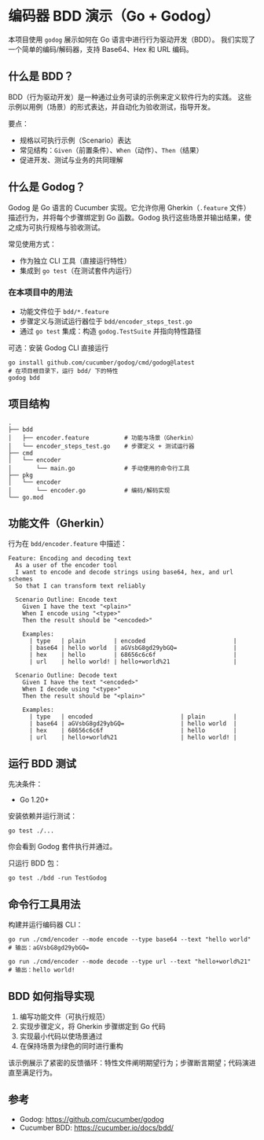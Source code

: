# 编码器 BDD 演示（Go + Godog）

本项目使用 `godog` 展示如何在 Go 语言中进行行为驱动开发（BDD）。
我们实现了一个简单的编码/解码器，支持 Base64、Hex 和 URL 编码。

## 什么是 BDD？

BDD（行为驱动开发）是一种通过业务可读的示例来定义软件行为的实践。
这些示例以用例（场景）的形式表达，并自动化为验收测试，指导开发。

要点：
- 规格以可执行示例（Scenario）表达
- 常见结构：`Given`（前置条件）、`When`（动作）、`Then`（结果）
- 促进开发、测试与业务的共同理解

## 什么是 Godog？

Godog 是 Go 语言的 Cucumber 实现。它允许你用 Gherkin（`.feature` 文件）描述行为，并将每个步骤绑定到 Go 函数。Godog 执行这些场景并输出结果，使之成为可执行规格与验收测试。

常见使用方式：
- 作为独立 CLI 工具（直接运行特性）
- 集成到 `go test`（在测试套件内运行）

### 在本项目中的用法

- 功能文件位于 `bdd/*.feature`
- 步骤定义与测试运行器位于 `bdd/encoder_steps_test.go`
- 通过 `go test` 集成：构造 `godog.TestSuite` 并指向特性路径

可选：安装 Godog CLI 直接运行

```
go install github.com/cucumber/godog/cmd/godog@latest
# 在项目根目录下，运行 bdd/ 下的特性
godog bdd
```

## 项目结构

```
.
├── bdd
│   ├── encoder.feature          # 功能与场景（Gherkin）
│   └── encoder_steps_test.go    # 步骤定义 + 测试运行器
├── cmd
│   └── encoder
│       └── main.go              # 手动使用的命令行工具
├── pkg
│   └── encoder
│       └── encoder.go           # 编码/解码实现
└── go.mod
```

## 功能文件（Gherkin）

行为在 `bdd/encoder.feature` 中描述：

```
Feature: Encoding and decoding text
  As a user of the encoder tool
  I want to encode and decode strings using base64, hex, and url schemes
  So that I can transform text reliably

  Scenario Outline: Encode text
    Given I have the text "<plain>"
    When I encode using "<type>"
    Then the result should be "<encoded>"

    Examples:
      | type   | plain        | encoded                         |
      | base64 | hello world  | aGVsbG8gd29ybGQ=                |
      | hex    | hello        | 68656c6c6f                      |
      | url    | hello world! | hello+world%21                  |

  Scenario Outline: Decode text
    Given I have the text "<encoded>"
    When I decode using "<type>"
    Then the result should be "<plain>"

    Examples:
      | type   | encoded                         | plain        |
      | base64 | aGVsbG8gd29ybGQ=                | hello world  |
      | hex    | 68656c6c6f                      | hello        |
      | url    | hello+world%21                  | hello world! |
```

## 运行 BDD 测试

先决条件：
- Go 1.20+

安装依赖并运行测试：

```
go test ./...
```

你会看到 Godog 套件执行并通过。

只运行 BDD 包：

```
go test ./bdd -run TestGodog
```

## 命令行工具用法

构建并运行编码器 CLI：

```
go run ./cmd/encoder --mode encode --type base64 --text "hello world"
# 输出：aGVsbG8gd29ybGQ=

go run ./cmd/encoder --mode decode --type url --text "hello+world%21"
# 输出：hello world!
```

## BDD 如何指导实现

1. 编写功能文件（可执行规范）
2. 实现步骤定义，将 Gherkin 步骤绑定到 Go 代码
3. 实现最小代码以使场景通过
4. 在保持场景为绿色的同时进行重构

该示例展示了紧密的反馈循环：特性文件阐明期望行为；步骤断言期望；代码演进直至满足行为。

## 参考
- Godog: https://github.com/cucumber/godog
- Cucumber BDD: https://cucumber.io/docs/bdd/
